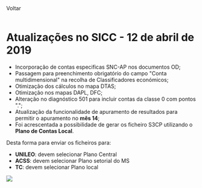 <div style="width:100%; height:30px"><span onclick="loadMdDoc('atualizacoes', ['btnMenu'],'', null)" class="voltar">Voltar</span></div>

# Atualizações no SICC - 12 de abril de 2019

- Incorporação de contas especificas SNC-AP nos documentos OD;
- Passagem para preenchimento obrigatório do campo "Conta multidimensional" na recolha de Classificadores económicos;
- Otimização dos cálculos no mapa DTAS;
- Otimização nos mapas DAPL, DFC;
- Alteração no diagnóstico 501 para incluir contas da classe 0 com pontos ".";
- Atualização da funcionalidade de apuramento de resultados para permitir o apuramento no **mês 14**;
- Foi acrescentada a possibilidade de gerar os ficheiro S3CP utilizando o **Plano de Contas Local**.

Desta forma para enviar os ficheiros para:

- **UNILEO**: devem selecionar Plano Central
- **ACSS**: devem selecionar Plano setorial do MS
- **TC**: devem selecionar Plano local

![](https://spmssicc.github.io/pages/markdown/atual_sist_12_abr_9.assets/atual_sist_12_abr_9-655b1cbb.png)

